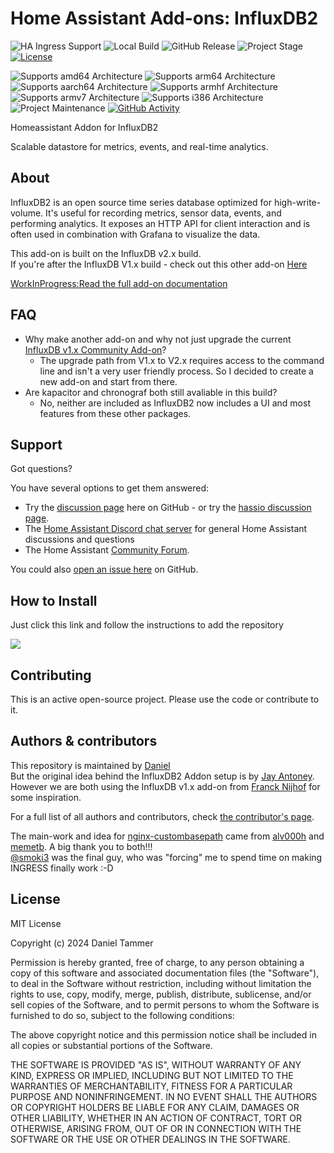# Home Assistant Add-ons: InfluxDB2

![HA Ingress Support][influxdb2-ingressSupport]
![Local Build][influxdb2-local-build]
![GitHub Release][influxdb2-releases-shield]
![Project Stage][influxdb2-project-stage-shield]
[![License][influxdb2-license-shield]](LICENSE.md)

![Supports amd64 Architecture][influxdb2-amd64-shield]
![Supports arm64 Architecture][influxdb2-arm64-shield]
![Supports aarch64 Architecture][influxdb2-aarch64-shield]
![Supports armhf Architecture][influxdb2-armhf-shield]
![Supports armv7 Architecture][influxdb2-armv7-shield]
![Supports i386 Architecture][influxdb2-i386-shield]
![Project Maintenance][influxdb2-maintenance-shield]
[![GitHub Activity][influxdb2-commits-shield]][commits]

Homeassistant Addon for InfluxDB2

Scalable datastore for metrics, events, and real-time analytics.

## About

InfluxDB2 is an open source time series database optimized for high-write-volume.
It's useful for recording metrics, sensor data, events,
and performing analytics. It exposes an HTTP API for client interaction and is
often used in combination with Grafana to visualize the data.

This add-on is built on the InfluxDB v2.x build. \
If you're after the InfluxDB V1.x build - check out this other add-on [Here][Influxdbv1]

[WorkInProgress:Read the full add-on documentation][docs]

## FAQ

- Why make another add-on and why not just upgrade the current [InfluxDB v1.x Community Add-on][Influxdbv1]?
  - The upgrade path from V1.x to V2.x requires access to the command line and isn't a very user friendly process. So I decided to create a new add-on and start from there.
- Are kapacitor and chronograf both still avaliable in this build?
  - No, neither are included as InfluxDB2 now includes a UI and most features from these other packages.

## Support

Got questions?

You have several options to get them answered:

- Try the [discussion page][githubDiscussions] here on GitHub - or try the [hassio discussion page][githubDiscussions-general].
- The [Home Assistant Discord chat server][discord-ha] for general Home
  Assistant discussions and questions
- The Home Assistant [Community Forum][forum].

You could also [open an issue here][issue] on GitHub.

## How to Install

Just click this link and follow the instructions to add the repository

<a href="https://my.home-assistant.io/redirect/supervisor_add_addon_repository/?repository_url=https%3A%2F%2Fgithub.com%2Fdattel%2Fhomeassistant-influxdb2"><img src="https://my.home-assistant.io/badges/supervisor_addon.svg" target="_blank"></img></a>

## Contributing

This is an active open-source project. Please use the code or contribute to it.

## Authors & contributors

This repository is maintained by [Daniel][dattel] \
But the original idea behind the InfluxDB2 Addon setup is by [Jay Antoney][jantoney]. \
However we are both using the InfluxDB v1.x add-on from [Franck Nijhof][frenck] for some inspiration.

For a full list of all authors and contributors,
check [the contributor's page][contributors].

The main-work and idea for [nginx-custombasepath] came from [alv000h] and [memetb]. A big thank you to both!!! \
[@smoki3](https://github.com/Dattel/homeassistant-influxdb2/issues/5) was the final guy, who was "forcing" me to spend time on making INGRESS finally work :-D

## License

MIT License

Copyright (c) 2024 Daniel Tammer

Permission is hereby granted, free of charge, to any person obtaining a copy
of this software and associated documentation files (the "Software"), to deal
in the Software without restriction, including without limitation the rights
to use, copy, modify, merge, publish, distribute, sublicense, and/or sell
copies of the Software, and to permit persons to whom the Software is
furnished to do so, subject to the following conditions:

The above copyright notice and this permission notice shall be included in all
copies or substantial portions of the Software.

THE SOFTWARE IS PROVIDED "AS IS", WITHOUT WARRANTY OF ANY KIND, EXPRESS OR
IMPLIED, INCLUDING BUT NOT LIMITED TO THE WARRANTIES OF MERCHANTABILITY,
FITNESS FOR A PARTICULAR PURPOSE AND NONINFRINGEMENT. IN NO EVENT SHALL THE
AUTHORS OR COPYRIGHT HOLDERS BE LIABLE FOR ANY CLAIM, DAMAGES OR OTHER
LIABILITY, WHETHER IN AN ACTION OF CONTRACT, TORT OR OTHERWISE, ARISING FROM,
OUT OF OR IN CONNECTION WITH THE SOFTWARE OR THE USE OR OTHER DEALINGS IN THE
SOFTWARE.

[Influxdbv1]: https://github.com/hassio-addons/addon-influxdb
[dattel]: https://github.com/dattel
[jantoney]: https://github.com/jantoney
[alv000h]:https://github.com/alv000h
[memetb]:https://github.com/memetb
[nginx-custombasepath]:https://github.com/influxdata/influxdb/issues/15721
[frenck]: https://github.com/frenck
[contributors]: https://github.com/Dattel/homeassistant-influxdb2/graphs/contributors
[docs]: https://github.com/Dattel/homeassistant-influxdb2/blob/main/influxdb2/DOCS.md
[issue]: https://github.com/Dattel/homeassistant-influxdb2/issues
[githubDiscussions-general]: https://github.com/hassio-addons/addon-influxdb/discussions
[githubDiscussions]: https://github.com/Dattel/homeassistant-influxdb2/discussions
[discord-ha]: https://discord.com/invite/home-assistant
[forum]: https://community.home-assistant.io/
[influxdb2-local-build]: https://img.shields.io/badge/Home%20Assistant%20--%20local%20build-YES-orange.svg
[influxdb2-ingressSupport]: https://img.shields.io/badge/Home%20Assistant%20--%20ingress%20support-experimental-yellow
[influxdb2-amd64-shield]: https://img.shields.io/badge/amd64-yes-green.svg
[influxdb2-arm64-shield]: https://img.shields.io/badge/arm64-yes-green.svg
[influxdb2-aarch64-shield]: https://img.shields.io/badge/aarch64-untested-orange.svg
[influxdb2-armhf-shield]: https://img.shields.io/badge/armhf-untested-orange.svg
[influxdb2-armv7-shield]: https://img.shields.io/badge/armv7-untested-orange.svg
[influxdb2-i386-shield]: https://img.shields.io/badge/i386-no-red.svg
[influxdb2-releases-shield]: https://img.shields.io/github/v/release/Dattel/homeassistant-influxdb2.svg
[influxdb2-commits-shield]: https://img.shields.io/github/commit-activity/y/Dattel/homeassistant-influxdb2.svg
[influxdb2-maintenance-shield]: https://img.shields.io/maintenance/yes/2024.svg
[influxdb2-project-stage-shield]: https://img.shields.io/badge/project%20stage-Early%20stage-yellow.svg
[influxdb2-license-shield]: https://img.shields.io/github/license/Jays-Home-Assistant-Add-ons/j-addon-influxdb2.svg
[commits]: https://github.com/Dattel/homeassistant-influxdb2/commits/main
